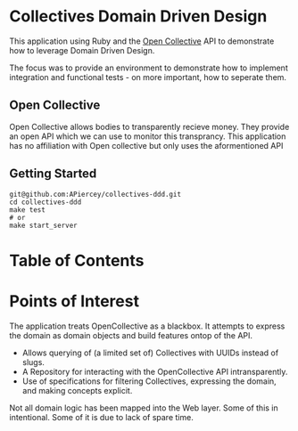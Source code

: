 # Collectives Domain Driven Design
This application using Ruby and the [Open Collective](https://opencollective.com/) API to demonstrate how to leverage Domain Driven Design.

The focus was to provide an environment to demonstrate how to implement integration and functional tests - on more important, how to seperate them.

## Open Collective
Open Collective allows bodies to transparently recieve money. They provide an open API which we can use to monitor this transprancy. This application has no affiliation with Open collective but only uses the aformentioned API

## Getting Started
```
git@github.com:APiercey/collectives-ddd.git
cd collectives-ddd
make test
# or
make start_server
```

# Table of Contents

# Points of Interest
The application treats OpenCollective as a blackbox. It attempts to express the domain as domain objects and build features ontop of the API.

- Allows querying of (a limited set of) Collectives with UUIDs instead of slugs.
- A Repository for interacting with the OpenCollective API intransparently.
- Use of specifications for filtering Collectives, expressing the domain, and making concepts explicit.

Not all domain logic has been mapped into the Web layer. Some of this in intentional. Some of it is due to lack of spare time.
